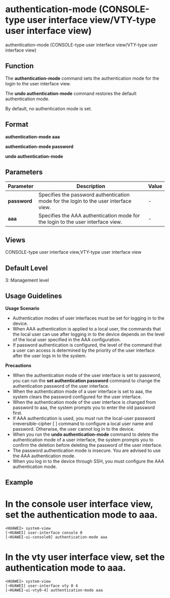 authentication-mode (CONSOLE-type user interface view/VTY-type user interface view)
===================================================================================

authentication-mode (CONSOLE-type user interface view/VTY-type user interface view)

Function
--------



The **authentication-mode** command sets the authentication mode for the login to the user interface view.

The **undo authentication-mode** command restores the default authentication mode.



By default, no authentication mode is set.


Format
------

**authentication-mode aaa**

**authentication-mode password**

**undo authentication-mode**


Parameters
----------

| Parameter | Description | Value |
| --- | --- | --- |
| **password** | Specifies the password authentication mode for the login to the user interface view. | - |
| **aaa** | Specifies the AAA authentication mode for the login to the user interface view. | - |



Views
-----

CONSOLE-type user interface view,VTY-type user interface view


Default Level
-------------

3: Management level


Usage Guidelines
----------------

**Usage Scenario**

* Authentication modes of user interfaces must be set for logging in to the device.
* When AAA authentication is applied to a local user, the commands that the local user can use after logging in to the device depends on the level of the local user specified in the AAA configuration.
* If password authentication is configured, the level of the command that a user can access is determined by the priority of the user interface after the user logs in to the system.

**Precautions**

* When the authentication mode of the user interface is set to password, you can run the **set authentication password** command to change the authentication password of the user interface.
* When the authentication mode of a user interface is set to aaa, the system clears the password configured for the user interface.
* When the authentication mode of the user interface is changed from password to aaa, the system prompts you to enter the old password first.
* If AAA authentication is used, you must run the local-user <username> password irreversible-cipher [ <passwdStr> ] command to configure a local user name and password. Otherwise, the user cannot log in to the device.
* When you run the **undo authentication-mode** command to delete the authentication mode of a user interface, the system prompts you to confirm the deletion before deleting the password of the user interface.
* The password authentication mode is insecure. You are advised to use the AAA authentication mode.
* When you log in to the device through SSH, you must configure the AAA authentication mode.


Example
-------

# In the console user interface view, set the authentication mode to aaa.
```
<HUAWEI> system-view
[~HUAWEI] user-interface console 0
[~HUAWEI-ui-console0] authentication-mode aaa

```

# In the vty user interface view, set the authentication mode to aaa.
```
<HUAWEI> system-view
[~HUAWEI] user-interface vty 0 4
[~HUAWEI-ui-vty0-4] authentication-mode aaa

```